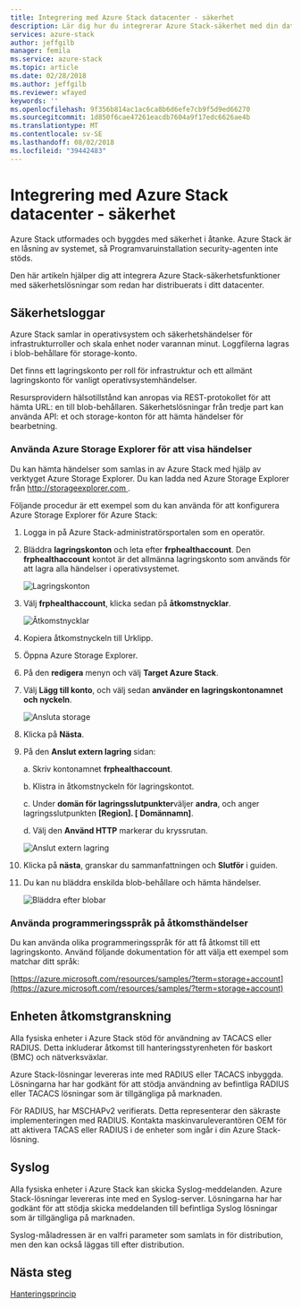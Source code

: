 ```yaml
---
title: Integrering med Azure Stack datacenter - säkerhet
description: Lär dig hur du integrerar Azure Stack-säkerhet med din datacenter
services: azure-stack
author: jeffgilb
manager: femila
ms.service: azure-stack
ms.topic: article
ms.date: 02/28/2018
ms.author: jeffgilb
ms.reviewer: wfayed
keywords: ''
ms.openlocfilehash: 9f356b814ac1ac6ca8b6d6efe7cb9f5d9ed66270
ms.sourcegitcommit: 1d850f6cae47261eacdb7604a9f17edc6626ae4b
ms.translationtype: MT
ms.contentlocale: sv-SE
ms.lasthandoff: 08/02/2018
ms.locfileid: "39442483"
---
```

# <a name="azure-stack-datacenter-integration---security"></a>Integrering med Azure Stack datacenter - säkerhet
Azure Stack utformades och byggdes med säkerhet i åtanke. Azure Stack är en låsning av systemet, så Programvaruinstallation security-agenten inte stöds.

Den här artikeln hjälper dig att integrera Azure Stack-säkerhetsfunktioner med säkerhetslösningar som redan har distribuerats i ditt datacenter.

## <a name="security-logs"></a>Säkerhetsloggar

Azure Stack samlar in operativsystem och säkerhetshändelser för infrastrukturroller och skala enhet noder varannan minut. Loggfilerna lagras i blob-behållare för storage-konto.

Det finns ett lagringskonto per roll för infrastruktur och ett allmänt lagringskonto för vanligt operativsystemhändelser.

Resursprovidern hälsotillstånd kan anropas via REST-protokollet för att hämta URL: en till blob-behållaren. Säkerhetslösningar från tredje part kan använda API: et och storage-konton för att hämta händelser för bearbetning.

### <a name="use-azure-storage-explorer-to-view-events"></a>Använda Azure Storage Explorer för att visa händelser

Du kan hämta händelser som samlas in av Azure Stack med hjälp av verktyget Azure Storage Explorer. Du kan ladda ned Azure Storage Explorer från [ http://storageexplorer.com ](http://storageexplorer.com).

Följande procedur är ett exempel som du kan använda för att konfigurera Azure Storage Explorer för Azure Stack:

1. Logga in på Azure Stack-administratörsportalen som en operatör.
1. Bläddra **lagringskonton** och leta efter **frphealthaccount**. Den **frphealthaccount** kontot är det allmänna lagringskonto som används för att lagra alla händelser i operativsystemet.

   ![Lagringskonton](media/azure-stack-integrate-security/storage-accounts.png)

1. Välj **frphealthaccount**, klicka sedan på **åtkomstnycklar**.

   ![Åtkomstnycklar](media/azure-stack-integrate-security/access-keys.png)

1. Kopiera åtkomstnyckeln till Urklipp.
1. Öppna Azure Storage Explorer.
1. På den **redigera** menyn och välj **Target Azure Stack**.
1. Välj **Lägg till konto**, och välj sedan **använder en lagringskontonamnet och nyckeln**.

   ![Ansluta storage](media/azure-stack-integrate-security/connect-storage.png)

1. Klicka på **Nästa**.
1. På den **Anslut extern lagring** sidan:

   a. Skriv kontonamnet **frphealthaccount**.

   b. Klistra in åtkomstnyckeln för lagringskontot.

   c. Under **domän för lagringsslutpunkter**väljer **andra**, och anger lagringsslutpunkten **[Region]. [ Domännamn]**.

   d. Välj den **Använd HTTP** markerar du kryssrutan.

   ![Anslut extern lagring](media/azure-stack-integrate-security/attach-storage.png)

1. Klicka på **nästa**, granskar du sammanfattningen och **Slutför** i guiden.
1. Du kan nu bläddra enskilda blob-behållare och hämta händelser.

   ![Bläddra efter blobar](media/azure-stack-integrate-security/browse-blob.png)

### <a name="use-programming-languages-to-access-events"></a>Använda programmeringsspråk på åtkomsthändelser

Du kan använda olika programmeringsspråk för att få åtkomst till ett lagringskonto. Använd följande dokumentation för att välja ett exempel som matchar ditt språk:

[https://azure.microsoft.com/resources/samples/?term=storage+account](https://azure.microsoft.com/resources/samples/?term=storage+account)

## <a name="device-access-auditing"></a>Enheten åtkomstgranskning

Alla fysiska enheter i Azure Stack stöd för användning av TACACS eller RADIUS. Detta inkluderar åtkomst till hanteringsstyrenheten för baskort (BMC) och nätverksväxlar.

Azure Stack-lösningar levereras inte med RADIUS eller TACACS inbyggda. Lösningarna har har godkänt för att stödja användning av befintliga RADIUS eller TACACS lösningar som är tillgängliga på marknaden.

För RADIUS, har MSCHAPv2 verifierats. Detta representerar den säkraste implementeringen med RADIUS.
Kontakta maskinvaruleverantören OEM för att aktivera TACAS eller RADIUS i de enheter som ingår i din Azure Stack-lösning.

## <a name="syslog"></a>Syslog

Alla fysiska enheter i Azure Stack kan skicka Syslog-meddelanden. Azure Stack-lösningar levereras inte med en Syslog-server. Lösningarna har har godkänt för att stödja skicka meddelanden till befintliga Syslog lösningar som är tillgängliga på marknaden.

Syslog-måladressen är en valfri parameter som samlats in för distribution, men den kan också läggas till efter distribution.

## <a name="next-steps"></a>Nästa steg

[Hanteringsprincip](azure-stack-servicing-policy.md)
